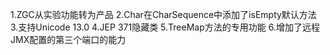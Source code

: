 1.ZGC从实验功能转为产品
2.Char在CharSequence中添加了isEmpty默认方法
3.支持Unicode 13.0
4.JEP 371隐藏类
5.TreeMap方法的专用功能
6.增加了远程JMX配置的第三个端口的能力